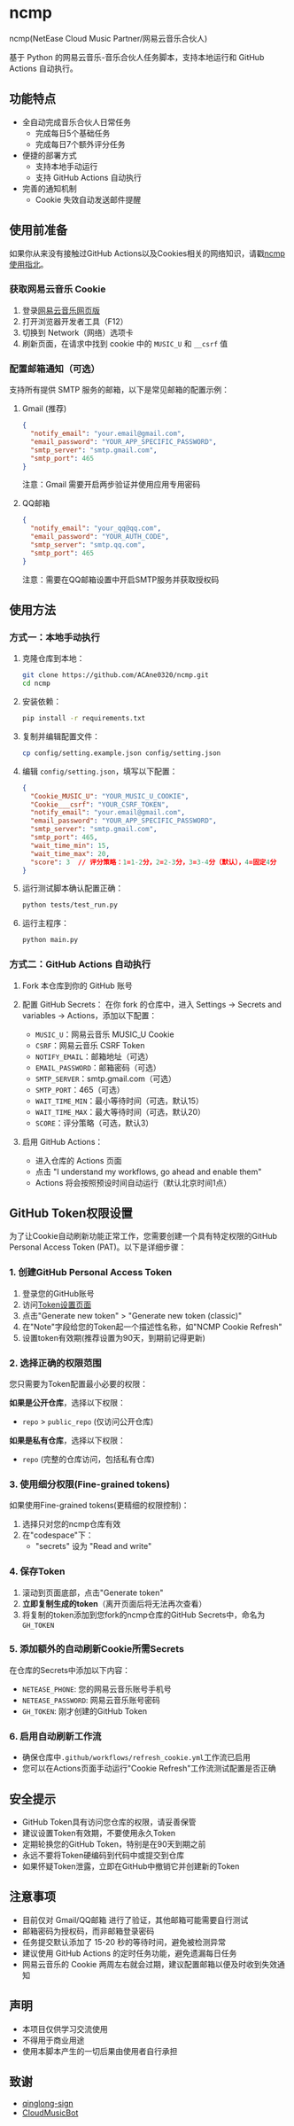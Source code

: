 # ncmp

ncmp(NetEase Cloud Music Partner/网易云音乐合伙人)

基于 Python 的网易云音乐-音乐合伙人任务脚本，支持本地运行和 GitHub Actions 自动执行。

## 功能特点

- 全自动完成音乐合伙人日常任务
  - 完成每日5个基础任务
  - 完成每日7个额外评分任务
- 便捷的部署方式
  - 支持本地手动运行
  - 支持 GitHub Actions 自动执行
- 完善的通知机制
  - Cookie 失效自动发送邮件提醒

## 使用前准备

如果你从来没有接触过GitHub Actions以及Cookies相关的网络知识，请戳[ncmp 使用指北](https://blog.nyaashino.com/post/ncmp_quickstart)。

### 获取网易云音乐 Cookie

1. 登录[网易云音乐网页版](https://music.163.com/)
2. 打开浏览器开发者工具（F12）
3. 切换到 Network（网络）选项卡
4. 刷新页面，在请求中找到 cookie 中的 `MUSIC_U` 和 `__csrf` 值

### 配置邮箱通知（可选）

支持所有提供 SMTP 服务的邮箱，以下是常见邮箱的配置示例：

1. Gmail (推荐)

   ```json
   {
     "notify_email": "your.email@gmail.com",
     "email_password": "YOUR_APP_SPECIFIC_PASSWORD",
     "smtp_server": "smtp.gmail.com",
     "smtp_port": 465
   }
   ```

   注意：Gmail 需要开启两步验证并使用应用专用密码

2. QQ邮箱

   ```json
   {
     "notify_email": "your_qq@qq.com",
     "email_password": "YOUR_AUTH_CODE",
     "smtp_server": "smtp.qq.com",
     "smtp_port": 465
   }
   ```

   注意：需要在QQ邮箱设置中开启SMTP服务并获取授权码

## 使用方法

### 方式一：本地手动执行

1. 克隆仓库到本地：

   ```bash
   git clone https://github.com/ACAne0320/ncmp.git
   cd ncmp
   ```

2. 安装依赖：

   ```bash
   pip install -r requirements.txt
   ```

3. 复制并编辑配置文件：

   ```bash
   cp config/setting.example.json config/setting.json
   ```

4. 编辑 `config/setting.json`，填写以下配置：

   ```json
   {
     "Cookie_MUSIC_U": "YOUR_MUSIC_U_COOKIE",
     "Cookie___csrf": "YOUR_CSRF_TOKEN",
     "notify_email": "your.email@gmail.com",
     "email_password": "YOUR_APP_SPECIFIC_PASSWORD",
     "smtp_server": "smtp.gmail.com",
     "smtp_port": 465,
     "wait_time_min": 15,
     "wait_time_max": 20,
     "score": 3  // 评分策略：1=1-2分，2=2-3分，3=3-4分（默认），4=固定4分
   }
   ```

5. 运行测试脚本确认配置正确：

   ```bash
   python tests/test_run.py
   ```

6. 运行主程序：

   ```bash
   python main.py
   ```

### 方式二：GitHub Actions 自动执行

1. Fork 本仓库到你的 GitHub 账号

2. 配置 GitHub Secrets：
   在你 fork 的仓库中，进入 Settings -> Secrets and variables -> Actions，添加以下配置：
   - `MUSIC_U`：网易云音乐 MUSIC_U Cookie
   - `CSRF`：网易云音乐 CSRF Token
   - `NOTIFY_EMAIL`：邮箱地址（可选）
   - `EMAIL_PASSWORD`：邮箱密码（可选）
   - `SMTP_SERVER`：smtp.gmail.com（可选）
   - `SMTP_PORT`：465（可选）
   - `WAIT_TIME_MIN`：最小等待时间（可选，默认15）
   - `WAIT_TIME_MAX`：最大等待时间（可选，默认20）
   - `SCORE`：评分策略（可选，默认3）

3. 启用 GitHub Actions：
   - 进入仓库的 Actions 页面
   - 点击 "I understand my workflows, go ahead and enable them"
   - Actions 将会按照预设时间自动运行（默认北京时间1点）

## GitHub Token权限设置

为了让Cookie自动刷新功能正常工作，您需要创建一个具有特定权限的GitHub Personal Access Token (PAT)。以下是详细步骤：

### 1. 创建GitHub Personal Access Token

1. 登录您的GitHub账号
2. 访问[Token设置页面](https://github.com/settings/tokens)
3. 点击"Generate new token" > "Generate new token (classic)"
4. 在"Note"字段给您的Token起一个描述性名称，如"NCMP Cookie Refresh"
5. 设置token有效期(推荐设置为90天，到期前记得更新)

### 2. 选择正确的权限范围

您只需要为Token配置最小必要的权限：

**如果是公开仓库**，选择以下权限：
- `repo` > `public_repo` (仅访问公开仓库)

**如果是私有仓库**，选择以下权限：
- `repo` (完整的仓库访问，包括私有仓库)

### 3. 使用细分权限(Fine-grained tokens)

如果使用Fine-grained tokens(更精细的权限控制)：
1. 选择只对您的ncmp仓库有效
2. 在"codespace"下：
   - "secrets" 设为 "Read and write"

### 4. 保存Token

1. 滚动到页面底部，点击"Generate token"
2. **立即复制生成的token**（离开页面后将无法再次查看）
3. 将复制的token添加到您fork的ncmp仓库的GitHub Secrets中，命名为`GH_TOKEN`

### 5. 添加额外的自动刷新Cookie所需Secrets

在仓库的Secrets中添加以下内容：
- `NETEASE_PHONE`: 您的网易云音乐账号手机号
- `NETEASE_PASSWORD`: 网易云音乐账号密码
- `GH_TOKEN`: 刚才创建的GitHub Token

### 6. 启用自动刷新工作流

- 确保仓库中`.github/workflows/refresh_cookie.yml`工作流已启用
- 您可以在Actions页面手动运行"Cookie Refresh"工作流测试配置是否正确

## 安全提示

- GitHub Token具有访问您仓库的权限，请妥善保管
- 建议设置Token有效期，不要使用永久Token
- 定期轮换您的GitHub Token，特别是在90天到期之前
- 永远不要将Token硬编码到代码中或提交到仓库
- 如果怀疑Token泄露，立即在GitHub中撤销它并创建新的Token

## 注意事项

- 目前仅对 Gmail/QQ邮箱 进行了验证，其他邮箱可能需要自行测试
- 邮箱密码为授权码，而非邮箱登录密码
- 任务提交默认添加了 15-20 秒的等待时间，避免被检测异常
- 建议使用 GitHub Actions 的定时任务功能，避免遗漏每日任务
- 网易云音乐的 Cookie 两周左右就会过期，建议配置邮箱以便及时收到失效通知

## 声明

- 本项目仅供学习交流使用
- 不得用于商业用途
- 使用本脚本产生的一切后果由使用者自行承担

## 致谢

- [qinglong-sign](https://github.com/KotoriMinami/qinglong-sign)
- [CloudMusicBot](https://github.com/C20C01/CloudMusicBot)
